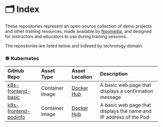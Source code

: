# 🗂️ Index

These repositories represent an open-source collection of demo projects and other training resources, made available by [Noomedia](https://github.com/noomedia), and designed for instructors and educators to use during training sessions.

The repositories are listed below and indexed by technology domain.

### ☸️ Kubernetes

| GitHub Repo | Asset Type | Asset Location | Description |
| :--- | :--- | :--- | :--- |
| [k8s-frontend-basic](https://github.com/trainingdemos/k8s-frontend-basic) | Container Image | [Docker Hub](https://hub.docker.com/r/trainingdemos/k8s-frontend-basic) | A basic web page that displays a confirmation message |
| [k8s-frontend-podinfo](https://github.com/trainingdemos/k8s-frontend-podinfo) | Container Image | [Docker Hub](https://hub.docker.com/r/trainingdemos/k8s-frontend-podinfo) | A basic web page that displays the name and IP address of the Pod |
